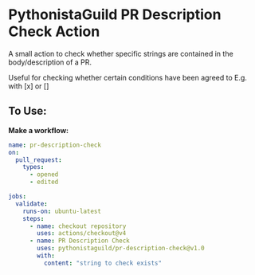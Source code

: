 # PythonistaGuild PR Description Check Action

A small action to check whether specific strings are contained in the body/description of a PR.


Useful for checking whether certain conditions have been agreed to E.g. with [x] or []

## To Use:

**Make a workflow:**

```yaml
name: pr-description-check
on:
  pull_request:
    types:
      - opened
      - edited

jobs:
  validate:
    runs-on: ubuntu-latest
    steps:
      - name: checkout repository
        uses: actions/checkout@v4
      - name: PR Description Check
        uses: pythonistaguild/pr-description-check@v1.0
        with:
          content: "string to check exists"
```